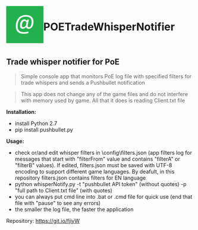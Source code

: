<img align="left" width="100" height="100" src="https://github.com/Doberm4n/POETradeWhisperNotifier/blob/master/res/message.png">

# POETradeWhisperNotifier 
<br>

## Trade whisper notifier for PoE

> Simple console app that monitors PoE log file with specified filters for trade whispers and sends a Pushbullet notification

> This app does not change any of the game files and do not interfere with memory used by game. All that it does is reading Client.txt file
 
**Installation:**
- install Python 2.7
- pip install pushbullet.py

**Usage:** 
- check or/and edit whisper filters in \config\filters.json (app filters log for messages that start with "filterFrom" value and contains "filterA" or "filterB" values). If edited, filters.json must be saved with UTF-8 encoding to support different game languages. By deafult, in this repository filters.json contains filters for EN language
- python whisperNotify.py -t "pushbullet API token" (without quotes) -p "full path to Client.txt file" (with quotes)
- you can always put cmd line into .bat or .cmd file for quick use (end that file with "pause" to see any errors)
- the smaller the log file, the faster the application

Repository: https://git.io/fjiyW
